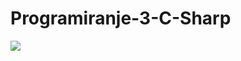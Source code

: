 # Programiranje-3-C-Sharp

[<img src="https://discordapp.com/api/guilds/440055845552914433/widget.png" align="center">](https://discord.gg/rsheCEV)
